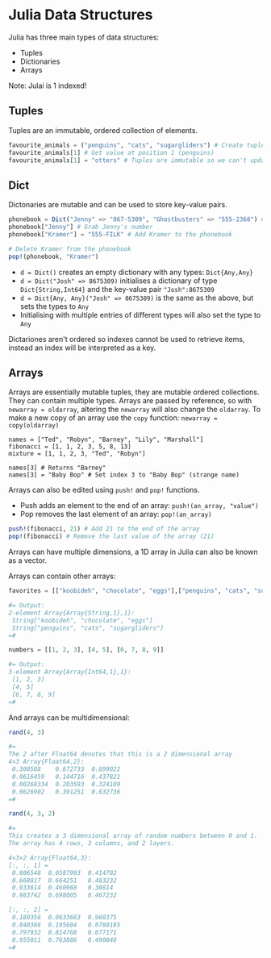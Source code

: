 # Julia Data Structures

Julia has three main types of data structures:

* Tuples
* Dictionaries
* Arrays

Note: Julai is 1 indexed!

## Tuples

Tuples are an immutable, ordered collection of elements.

```Julia
favourite_animals = ("penguins", "cats", "sugargliders") # Create tuple
favourite_animals[1] # Get value at position 1 (penguins)
favourite_animals[1] = "otters" # Tuples are immutable so we can't update it and this will cause a `MethodError`
```

## Dict

Dictonaries are mutable and can be used to store key-value pairs.

```Julia
phonebook = Dict("Jenny" => "867-5309", "Ghostbusters" => "555-2368") # Dict{String,String} with 2 entries
phonebook["Jenny"] # Grab Jenny's number
phonebook["Kramer"] = "555-FILK" # Add Kramer to the phonebook

# Delete Kramer from the phonebook
pop!(phonebook, "Kramer")
```

* `d = Dict()` creates an empty dictionary with any types: `Dict{Any,Any}`
* `d = Dict("Josh" => 8675309)` initialises a dictionary of type `Dict{String,Int64}` and the key-value pair `"Josh":8675309`
* `d = Dict{Any, Any}("Josh" => 8675309)` is the same as the above, but sets the types to `Any`
* Initialising with multiple entries of different types will also set the type to `Any`

Dictariones aren't ordered so indexes cannot be used to retrieve items, instead an index will be interpreted as a key.

## Arrays

Arrays are essentially mutable tuples, they are mutable ordered collections. They can contain multiple types.
Arrays are passed by reference, so with `newarray = oldarray`, altering the `newarray` will also change the `oldarray`.
To make a new copy of an array use the `copy` function: `newarray = copy(oldarray)`

```
names = ["Ted", "Robyn", "Barney", "Lily", "Marshall"]
fibonacci = [1, 1, 2, 3, 5, 8, 13]
mixture = [1, 1, 2, 3, "Ted", "Robyn"]

names[3] # Returns "Barney"
names[3] = "Baby Bop" # Set index 3 to "Baby Bop" (strange name)
```

Arrays can also be edited using `push!` and `pop!` functions.

* Push adds an element to the end of an array: `push!(an_array, "value")`
* Pop removes the last element of an array: `pop!(an_array)`

```Julia
push!(fibonacci, 21) # Add 21 to the end of the array
pop!(fibonacci) # Remove the last value of the array (21)
```

Arrays can have multiple dimensions, a 1D array in Julia can also be known as a vector.

Arrays can contain other arrays:

```Julia
favorites = [["koobideh", "chocolate", "eggs"],["penguins", "cats", "sugargliders"]]

#= Output:
2-element Array{Array{String,1},1}:
 String["koobideh", "chocolate", "eggs"]   
 String["penguins", "cats", "sugargliders"]
=#

numbers = [[1, 2, 3], [4, 5], [6, 7, 8, 9]]

#= Output:
3-element Array{Array{Int64,1},1}:
 [1, 2, 3]   
 [4, 5]      
 [6, 7, 8, 9]
=#
```

And arrays can be multidimensional:

```Julia
rand(4, 3)

#=
The 2 after Float64 denotes that this is a 2 dimensional array
4×3 Array{Float64,2}:
 0.300588    0.672733  0.899022
 0.0616459   0.144716  0.437821
 0.00268334  0.203593  0.324109
 0.0626902   0.391251  0.632736
=#

rand(4, 3, 2)

#=
This creates a 3 dimensional array of random numbers between 0 and 1.
The array has 4 rows, 3 columns, and 2 layers.

4×3×2 Array{Float64,3}:
[:, :, 1] =
 0.806548  0.0587993  0.414702
 0.668817  0.664251   0.483232
 0.933614  0.460968   0.38814 
 0.983742  0.698005   0.467232

[:, :, 2] =
 0.180356  0.0633663  0.960375 
 0.840386  0.195604   0.0780185
 0.797932  0.814768   0.677171 
 0.955011  0.763886   0.490048 
=#
```